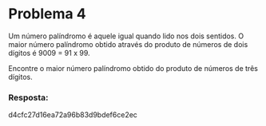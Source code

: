 Problema 4
=============

Um número palíndromo é aquele igual quando lido nos dois sentidos. O maior número palíndromo obtido através do produto de números de dois dígitos é 9009 = 91 x 99.

Encontre o maior número palíndromo obtido do produto de números de três dígitos.

### Resposta: 
d4cfc27d16ea72a96b83d9bdef6ce2ec

 
